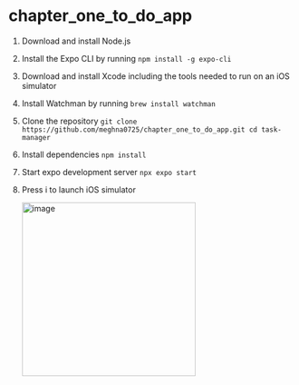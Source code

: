 # chapter_one_to_do_app

1. Download and install Node.js
2. Install the Expo CLI by running ``` npm install -g expo-cli ```
3. Download and install Xcode including the tools needed to run on an iOS simulator
4. Install Watchman by running ``` brew install watchman ```
5. Clone the repository ``` git clone https://github.com/meghna0725/chapter_one_to_do_app.git cd task-manager ```
6. Install dependencies ``` npm install ```
7. Start expo development server ``` npx expo start ```
8. Press i to launch iOS simulator

   <img width="306" alt="image" src="https://github.com/user-attachments/assets/474b411f-35c8-4b32-8d32-59321d005d2a">
